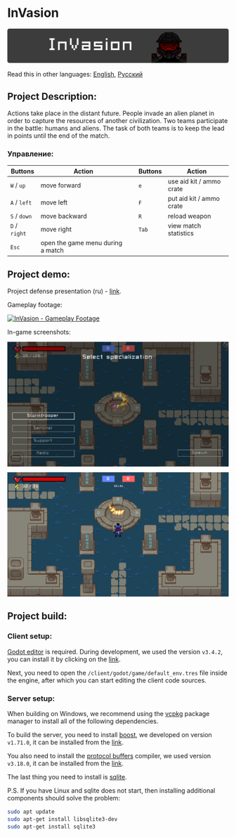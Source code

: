 # InVasion
<div style="text-align: center;">
    <img src="readme/repo_logo.png" />
</div>

Read this in other languages: [English](./README.md), [Русский](./README.ru.md)

## Project Description:

Actions take place in the distant future. People invade an alien planet in order to capture the resources of another civilization. Two teams participate in the battle: humans and aliens.
The task of both teams is to keep the lead in points until the end of the match.


### Управление:

| Buttons | Action | | Buttons | Action |
| --- | --- | --- | --- | --- |
| `W` / `up` | move forward | | `e` | use aid kit / ammo crate |
| `A` / `left` | move left | | `F` | put aid kit / ammo crate |
| `S` / `down` | move backward | | `R` | reload weapon |
| `D` / `right` | move right | | `Tab` | view match statistics |
| `Esc` | open the game menu during a match | |

## Project demo: 

Project defense presentation (ru) - [link](https://docs.google.com/presentation/d/1lBzSjmXYhELPg0OBNJKAoncFke5LDX_C9CTU3kSo5jA/edit?usp=sharing).

Gameplay footage:

[![InVasion - Gameplay Footage](https://img.youtube.com/vi/mrqsUgST12c/0.jpg)](https://www.youtube.com/watch?v=mrqsUgST12c)


In-game screenshots:
<div style="text-align: center;">
    <img src="readme/screenshot_1.png" style="margin-bottom: 10px;" />
    <img src="readme/screenshot_2.png" />
</div>

## Project build:

### Client setup:
[Godot editor](https://godotengine.org/download/windows) is required. During development, we used the version `v3.4.2`, you can install it by clicking on the [link](https://downloads.tuxfamily.org/godotengine/3.4.2/).

Next, you need to open the `/client/godot/game/default_env.tres` file inside the engine, after which you can start editing the client code sources.

### Server setup: 

When building on Windows, we recommend using the [vcpkg](https://github.com/microsoft/vcpkg) package manager to install all of the following dependencies.


To build the server, you need to install [boost](https://www.boost.org/), we developed on version `v1.71.0`, it can be installed from the [link](https://www.boost.org/users/history/version_1_71_0.html).


You also need to install the [protocol buffers](https://developers.google.com/protocol-buffers/docs/downloads) compiler, we used version `v3.18.0`, it can be installed from the [link](https://github.com/protocolbuffers/protobuf/releases/tag/v3.18.0).

The last thing you need to install is [sqlite](https://www.sqlite.org/index.html).

P.S. If you have Linux and sqlite does not start, then installing additional components should solve the problem:

```sh
sudo apt update
sudo apt-get install libsqlite3-dev
sudo apt-get install sqlite3
```
